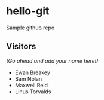 # hello-git
Sample github repo

## Visitors
*(Go ahead and add your name here!)*
- Ewan Breakey
- Sam Nolan
- Maxwell Reid
- Linus Torvalds
